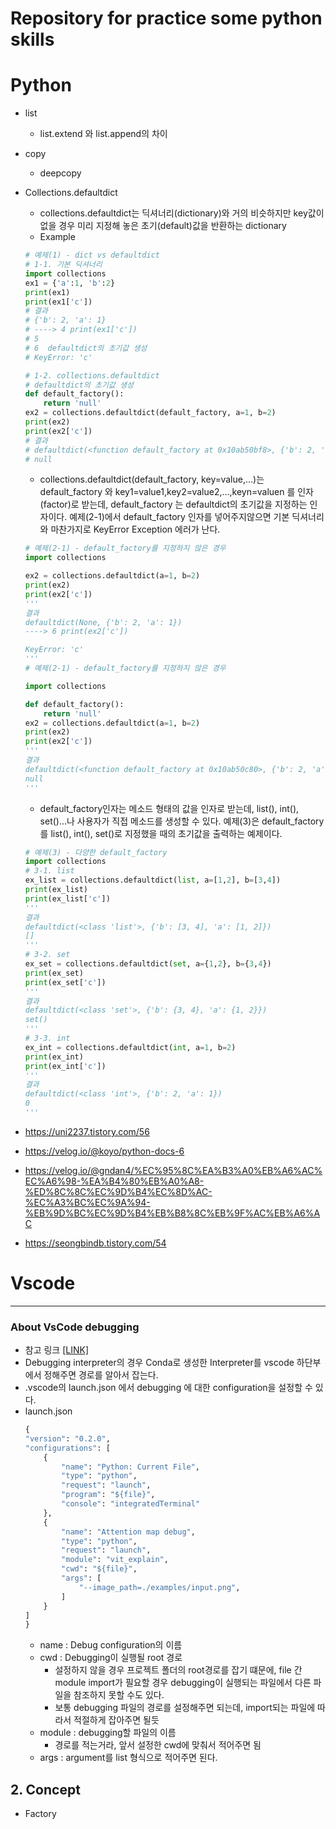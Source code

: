 # Repository for practice some python skills

# Python
 - list
    - list.extend 와 list.append의 차이
 - copy
    - deepcopy   
 - Collections.defaultdict
    - collections.defaultdict는 딕셔너리(dictionary)와 거의 비슷하지만 key값이 없을 경우 미리 지정해 놓은 초기(default)값을 반환하는 dictionary
    - Example 
    ```python
    # 예제(1) - dict vs defaultdict
    # 1-1. 기본 딕셔너리
    import collections
    ex1 = {'a':1, 'b':2}
    print(ex1)
    print(ex1['c'])
    # 결과
    # {'b': 2, 'a': 1}
    # ----> 4 print(ex1['c'])
    # 5
    # 6  defaultdict의 초기값 생성
    # KeyError: 'c'
    
    # 1-2. collections.defaultdict
    # defaultdict의 초기값 생성
    def default_factory():
        return 'null'
    ex2 = collections.defaultdict(default_factory, a=1, b=2)
    print(ex2)
    print(ex2['c'])
    # 결과
    # defaultdict(<function default_factory at 0x10ab50bf8>, {'b': 2, 'a': 1})
    # null
    ```
    - collections.defaultdict(default_factory, key=value,...)는 default_factory 와 key1=value1,key2=value2,...,keyn=valuen 를 인자(factor)로 받는데, default_factory 는 defaultdict의 초기값을 지정하는 인자이다. 예제(2-1)에서 default_factory 인자를 넣어주지않으면 기본 딕셔너리와 마찬가지로 KeyError Exception 에러가 난다.
    ```python
    # 예제(2-1) - default_factory를 지정하지 않은 경우
    import collections

    ex2 = collections.defaultdict(a=1, b=2)
    print(ex2)
    print(ex2['c'])
    '''
    결과
    defaultdict(None, {'b': 2, 'a': 1})
    ----> 6 print(ex2['c'])

    KeyError: 'c'
    '''
    # 예제(2-1) - default_factory를 지정하지 않은 경우

    import collections

    def default_factory():
        return 'null'
    ex2 = collections.defaultdict(a=1, b=2)
    print(ex2)
    print(ex2['c'])
    '''
    결과
    defaultdict(<function default_factory at 0x10ab50c80>, {'b': 2, 'a': 1})
    null
    '''
    ```
    - default_factory인자는 메소드 형태의 값을 인자로 받는데, list(), int(), set()...나 사용자가 직접 메소드를 생성할 수 있다. 예제(3)은 default_factory를 list(), int(), set()로 지정했을 때의 초기값을 출력하는 예제이다.
    ```python
    # 예제(3) - 다양한 default_factory
    import collections
    # 3-1. list
    ex_list = collections.defaultdict(list, a=[1,2], b=[3,4])
    print(ex_list)
    print(ex_list['c'])
    '''
    결과
    defaultdict(<class 'list'>, {'b': [3, 4], 'a': [1, 2]})
    []
    '''
    # 3-2. set
    ex_set = collections.defaultdict(set, a={1,2}, b={3,4})
    print(ex_set)
    print(ex_set['c'])
    '''
    결과
    defaultdict(<class 'set'>, {'b': {3, 4}, 'a': {1, 2}})
    set()
    '''
    # 3-3. int
    ex_int = collections.defaultdict(int, a=1, b=2)
    print(ex_int)
    print(ex_int['c'])
    '''
    결과
    defaultdict(<class 'int'>, {'b': 2, 'a': 1})
    0
    '''
    ```

 - https://uni2237.tistory.com/56
 - https://velog.io/@koyo/python-docs-6
 - https://velog.io/@gndan4/%EC%95%8C%EA%B3%A0%EB%A6%AC%EC%A6%98-%EA%B4%80%EB%A0%A8-%ED%8C%8C%EC%9D%B4%EC%8D%AC-%EC%A3%BC%EC%9A%94-%EB%9D%BC%EC%9D%B4%EB%B8%8C%EB%9F%AC%EB%A6%AC
 - https://seongbindb.tistory.com/54
# Vscode
-------------------
### About VsCode debugging
  - 참고 링크 [[LINK]](https://stackoverflow.com/questions/38623138/vscode-how-to-set-working-directory-for-debug)
  - Debugging interpreter의 경우 Conda로 생성한 Interpreter를 vscode 하단부에서 정해주면 경로를 알아서 잡는다.
  - .vscode의 launch.json 에서 debugging 에 대한 configuration을 설정할 수 있다.
  - launch.json 
    ```python
    {
    "version": "0.2.0",
    "configurations": [
        {
            "name": "Python: Current File",
            "type": "python",
            "request": "launch",
            "program": "${file}",
            "console": "integratedTerminal"
        },
        {
            "name": "Attention map debug",
            "type": "python",
            "request": "launch",
            "module": "vit_explain",
            "cwd": "${file}",
            "args": [
                "--image_path=./examples/input.png",
            ]
        }
    ]
    }
    ```
    -  name : Debug configuration의 이름
    -  cwd : Debugging이 실행될 root 경로
        - 설정하지 않을 경우 프로젝트 폴더의 root경로를 잡기 떄문에, file 간 module import가 필요할 경우 debugging이 실행되는 파일에서 다른 파일을 참조하지 못할 수도 있다.
        - 보통 debugging 파일의 경로를 설정해주면 되는데, import되는 파일에 따라서 적절하게 잡아주면 될듯
    -  module : debugging할 파일의 이름
        - 경로를 적는거라, 앞서 설정한 cwd에 맞춰서 적어주면 됨
    -  args : argument를 list 형식으로 적어주면 된다.
## 2. Concept
  - Factory 
  

  

